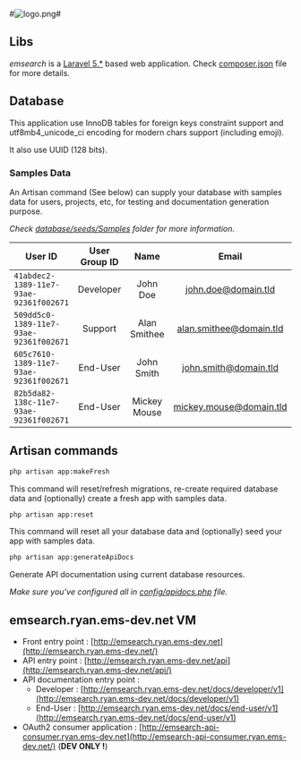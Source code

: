 #![logo.png](https://bitbucket.org/repo/KrMXBpk/images/1444268910-logo.png)#

## Libs ##

*emsearch* is a [Laravel 5.*](https://laravel.com/) based web application.
Check [composer.json](https://bitbucket.org/emonsite/emsearch/src/master/composer.json) file for more details.

## Database ##

This application use InnoDB tables for foreign keys constraint support and utf8mb4_unicode_ci encoding for modern chars support (including emoji).

It also use UUID (128 bits).

### Samples Data ###

An Artisan command (See below) can supply your database with samples data for users, projects, etc, for testing and documentation generation purpose.

*Check [database/seeds/Samples](https://bitbucket.org/emonsite/emsearch/src/master/database/seeds/Samples) folder for more information.*


| User ID                                | User Group ID | Name         | Email                   | Password    |
|----------------------------------------|:-------------:|:------------:|:-----------------------:|:-----------:|
| `41abdec2-1389-11e7-93ae-92361f002671` | Developer     | John Doe     | john.doe@domain.tld     | johndoe     |
| `509dd5c0-1389-11e7-93ae-92361f002671` | Support       | Alan Smithee | alan.smithee@domain.tld | alansmithee |
| `605c7610-1389-11e7-93ae-92361f002671` | End-User      | John Smith   | john.smith@domain.tld   | johnsmith   |
| `82b5da82-138c-11e7-93ae-92361f002671` | End-User      | Mickey Mouse | mickey.mouse@domain.tld | mickeymouse |

## Artisan commands ##


```bash
php artisan app:makeFresh
```
This command will reset/refresh migrations,
re-create required database data and (optionally)
create a fresh app with samples data.


```bash
php artisan app:reset
```
This command will reset all your database data and (optionally)
seed your app with samples data.


```bash
php artisan app:generateApiDocs
```
Generate API documentation using current database resources.

*Make sure you've configured all in [config/apidocs.php](https://bitbucket.org/emonsite/emsearch/src/master/config/apidocs.php) file.*


## emsearch.ryan.ems-dev.net VM ##

- Front entry point : [http://emsearch.ryan.ems-dev.net](http://emsearch.ryan.ems-dev.net/)
- API entry point : [http://emsearch.ryan.ems-dev.net/api](http://emsearch.ryan.ems-dev.net/api/)
- API documentation entry point :
    - Developer : [http://emsearch.ryan.ems-dev.net/docs/developer/v1](http://emsearch.ryan.ems-dev.net/docs/developer/v1)
    - End-User : [http://emsearch.ryan.ems-dev.net/docs/end-user/v1](http://emsearch.ryan.ems-dev.net/docs/end-user/v1)
- OAuth2 consumer application : [http://emsearch-api-consumer.ryan.ems-dev.net](http://emsearch-api-consumer.ryan.ems-dev.net/) (**DEV ONLY !**)
